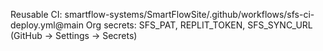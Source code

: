 Reusable CI: smartflow-systems/SmartFlowSite/.github/workflows/sfs-ci-deploy.yml@main
Org secrets: SFS_PAT, REPLIT_TOKEN, SFS_SYNC_URL (GitHub → Settings → Secrets)
